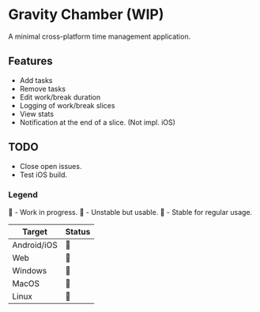 # Gravity Chamber (WIP)

A minimal cross-platform time management application.

## Features
- Add tasks
- Remove tasks
- Edit work/break duration
- Logging of work/break slices
- View stats
- Notification at the end of a slice. (Not impl. iOS)


## TODO
- Close open issues.
- Test iOS build.

### Legend
🥚 - Work in progress.
🐣 - Unstable but usable.
🐥 - Stable for regular usage.

| Target      | Status |
|-------------|--------|
| Android/iOS | 🐣      |
| Web         | 🐣      |
| Windows     | 🥚      |
| MacOS       | 🥚      |
| Linux       | 🥚      |